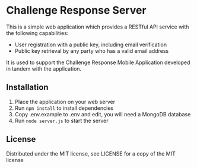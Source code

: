 # Challenge Response Server

This is a simple web application which provides a RESTful API service with the following capabilities:
* User registration with a public key, including email verification
* Public key retrieval by any party who has a valid email address

It is used to support the Challenge Response Mobile Application developed in tandem with the application.

Installation
-----------------------------------
1. Place the application on your web server
2. Run `npm install` to install dependencies
3. Copy .env.example to .env and edit, you will need a MongoDB database
4. Run `node server.js` to start the server

License
-----------------------------------
Distributed under the MIT license, see LICENSE for a copy of the MIT license
